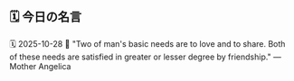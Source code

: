 ## 🗓️ 今日の名言

<!--START_SECTION:quote-->
🗓️ 2025-10-28
💬 "Two of man's basic needs are to love and to share. Both of these needs are satisfied in greater or lesser degree by friendship." — Mother Angelica
<!--END_SECTION:quote-->
